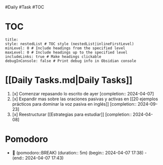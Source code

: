 #Daily #Task #TOC 

# TOC 
```table-of-contents
title:
style: nestedList # TOC style (nestedList|inlineFirstLevel)
minLevel: 0 # Include headings from the specified level
maxLevel: 0 # Include headings up to the specified level
includeLinks: true # Make headings clickable
debugInConsole: false # Print debug info in Obsidian console
```
# [[Daily Tasks.md|Daily Tasks]]

1. [x] Comenzar repasando lo escrito de ayer  [completion:: 2024-04-07] 
2. [x] Expandir mas sobre las oraciones pasivas y activas en [[20 ejemplos prácticos para dominar la voz pasiva en inglés]]  [completion:: 2024-09-23]
3. [x] Reestructurar [[Estrategias para estudiar]]  [completion:: 2024-04-08]
# Pomodoro

- 🥤 (pomodoro::BREAK) (duration:: 5m) (begin:: 2024-04-07 17:38) - (end:: 2024-04-07 17:43)